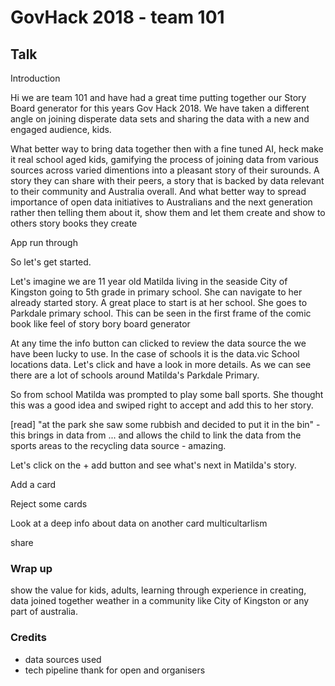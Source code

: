 # GovHack 2018 - team 101

## Talk

Introduction

Hi we are team 101 and have had a great time putting together our Story Board generator
for this years Gov Hack 2018. We have taken a different angle on joining disperate data
sets and sharing the data with a new and engaged audience, kids.

What better way to bring data together then with a fine tuned AI, heck make it real
school aged kids, gamifying the process of joining data from various sources across
varied dimentions into a pleasant story of their surounds. A story they can share with
their peers, a story that is backed by data relevant to their community and Australia
overall. And what better way to spread importance of open data initiatives to Australians
and the next generation rather then telling them about it, show them and let them create
and show to others story books they create


App run through

So let's get started.

Let's imagine we are 11 year old Matilda living in the seaside City of Kingston going
to 5th grade in primary school. She can navigate to her already started story. A great
place to start is at her school. She goes to Parkdale primary school. This can be seen
in the first frame of the comic book like feel of story bory board generator

At any time the info button can clicked to review the data source the we have been lucky
to use. In the case of schools it is the data.vic School locations data. Let's click and
have a look in more details. As we can see there are a lot of schools around Matilda's
Parkdale Primary.

So from school Matilda was prompted to play some ball sports. She thought this was a
good idea and swiped right to accept and add this to her story.

[read] "at the park she saw some rubbish and decided to put it in the bin" - this brings
in data from ... and allows the child to link the data from the sports areas to the
recycling data source - amazing.

Let's click on the + add button and see what's next in Matilda's story.

Add a card

Reject some cards

Look at a deep info about data on another card multicultarlism

share

### Wrap up

show the value for kids, adults, learning through experience in creating, data joined
together weather in a community like City of Kingston or any part of australia.

### Credits

- data sources used
- tech pipeline
thank for open and organisers